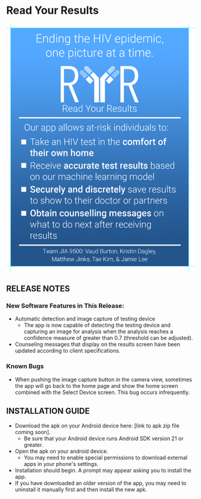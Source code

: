 # Read Your Results

![Read Your Results](readyourresults.png)

## RELEASE NOTES
### New Software Features in This Release:
- Automatic detection and image capture of testing device
  - The app is now capable of detecting the testing device and capturing an image for analysis when the analysis reaches a confidence measure of greater than 0.7 (threshold can be adjusted).
- Counseling messages that display on the results screen have been updated according to client specifications.

### Known Bugs
- When pushing the image capture button in the camera view, sometimes the app will go back to the home page and show the home screen combined with the Select Device screen. This bug occurs infrequently.

## INSTALLATION GUIDE

- Download the apk on your Android device here: [link to apk zip file coming soon].
  - Be sure that your Android device runs Android SDK version 21 or greater.
- Open the apk on your android device.
  - You may need to enable special permissions to download external apps in your phone's settings.
 - Installation should begin. A prompt may appear asking you to install the app.
  - If you have downloaded an older version of the app, you may need to uninstall it manually first and then install the new apk.
